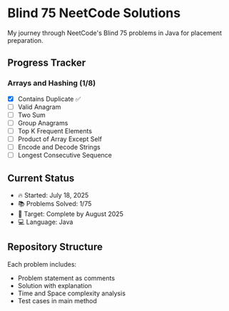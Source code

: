 # Blind 75 NeetCode Solutions

My journey through NeetCode's Blind 75 problems in Java for placement preparation.

## Progress Tracker

### Arrays and Hashing (1/8)
- [x] Contains Duplicate ✅
- [ ] Valid Anagram
- [ ] Two Sum
- [ ] Group Anagrams
- [ ] Top K Frequent Elements
- [ ] Product of Array Except Self
- [ ] Encode and Decode Strings
- [ ] Longest Consecutive Sequence

## Current Status
- 🔥 Started: July 18, 2025
- 📚 Problems Solved: 1/75
- 🎯 Target: Complete by August 2025
- 💻 Language: Java

## Repository Structure
Each problem includes:
- Problem statement as comments
- Solution with explanation
- Time and Space complexity analysis
- Test cases in main method